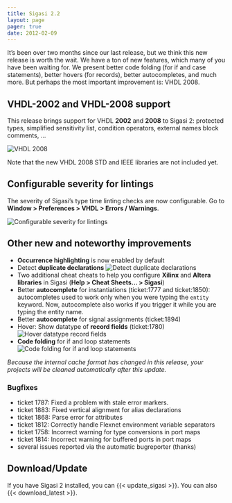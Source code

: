 ```yaml
---
title: Sigasi 2.2
layout: page
pager: true
date: 2012-02-09
---
```


It’s been over two months since our last release, but we think this new release is worth the wait. We have a ton of new features, which many of you have been waiting for. We present better code folding (for if and case statements), better hovers (for records), better autocompletes, and much more. But perhaps the most important improvement is: VHDL 2008.

VHDL-2002 and VHDL-2008 support
-------------------------------

This release brings support for VHDL **2002** and **2008** to Sigasi 2: protected types, simplified sensitivity list, condition operators, external names block comments, …

![VHDL 2008](/img/releasenotes/2.2/vhdl2008.png "VHDL 2008")

Note that the new VHDL 2008 STD and IEEE libraries are not included yet.

Configurable severity for lintings
----------------------------------

The severity of Sigasi’s type time linting checks are now configurable.
Go to **Window \> Preferences \> VHDL \> Errors / Warnings**.

![Configurable severity for lintings](/img/releasenotes/2.2/configurablewarnings.png "Configurable severity for lintings")

Other new and noteworthy improvements
-------------------------------------

-   **Occurrence highlighting** is now enabled by default
-   Detect **duplicate declarations**
    ![Detect duplicate declarations](/img/releasenotes/2.2/duplicatedeclaration.png "Detect duplicate declarations")
-   Two additional cheat cheats to help you configure **Xilinx** and **Altera libraries** in Sigasi (**Help \> Cheat Sheets… \> Sigasi**)
-   Better **autocomplete** for instantiations (ticket:1777 and ticket:1850): autocompletes used to work only when you were typing the `entity` keyword. Now, autocomplete also works if you trigger it while you are typing the entity name.
-   Better **autocomplete** for signal assignments (ticket:1894)
-   Hover: Show datatype of **record fields** (ticket:1780)
    ![Hover datatype record fields](/img/releasenotes/2.2/hoverrecordfieldspng.png "Hover datatype record fields")
-   **Code folding** for if and loop statements
	![Code folding for if and loop statements](/img/releasenotes/2.2/fold_if.png "Code folding for if and loop statements")

*Because the internal cache format has changed in this release, your projects will be cleaned automatically after this update.*

### Bugfixes

-   ticket 1787: Fixed a problem with stale error markers.
-   ticket 1883: Fixed vertical alignment for alias declarations
-   ticket 1868: Parse error for attributes
-   ticket 1812: Correctly handle Flexnet environment variable separators
-   ticket 1758: Incorrect warning for type conversions in port maps
-   ticket 1814: Incorrect warning for buffered ports in port maps
-   several issues reported via the automatic bugreporter (thanks)

Download/Update
---------------

If you have Sigasi 2 installed, you can {{< update_sigasi >}}. You can also {{< download_latest >}}.
